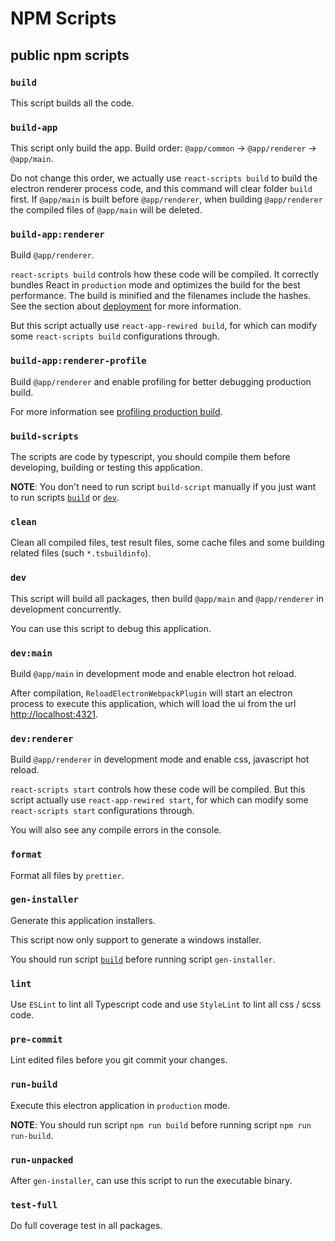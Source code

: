 # NPM Scripts
## public npm scripts
### `build`

This script builds all the code.

### `build-app`

This script only build the app. Build order: `@app/common` -> `@app/renderer` -> `@app/main`.

Do not change this order, we actually use `react-scripts build` to build the electron renderer process code, and this command will clear folder `build` first.
If `@app/main` is built before `@app/renderer`, when building `@app/renderer` the compiled files of `@app/main` will be deleted.

### `build-app:renderer`

Build `@app/renderer`.

`react-scripts build` controls how these code will be compiled. It correctly bundles React in `production` mode and optimizes the build for the best performance. The build is minified and the filenames include the hashes. See the section about [deployment] for more information.

But this script actually use `react-app-rewired build`, for which can modify some `react-scripts build` configurations through.

### `build-app:renderer-profile`

Build `@app/renderer` and enable profiling for better debugging production build.

For more information see [profiling production build].

### `build-scripts`

The scripts are code by typescript, you should compile them before developing, building or testing this application.

**NOTE**: You don't need to run script `build-script` manually if you just want to run scripts [`build`] or [`dev`].

### `clean`

Clean all compiled files, test result files, some cache files and some building related files (such `*.tsbuildinfo`).

### `dev`

This script will build all packages, then build `@app/main` and `@app/renderer` in development concurrently.

You can use this script to debug this application.

### `dev:main`

Build `@app/main` in development mode and enable electron hot reload.

After compilation, `ReloadElectronWebpackPlugin` will start an electron process to execute this application, which will load the ui from the url [http://localhost:4321].

### `dev:renderer`

Build `@app/renderer` in development mode and enable css, javascript hot reload.

`react-scripts start` controls how these code will be compiled. But this script actually use `react-app-rewired start`, for which can modify some `react-scripts start` configurations through.

You will also see any compile errors in the console.

### `format`

Format all files by `prettier`.

### `gen-installer`

Generate this application installers.

This script now only support to generate a windows installer.

You should run script [`build`] before running script `gen-installer`.

### `lint`

Use `ESLint` to lint all Typescript code and use `StyleLint` to lint all css / scss code.

### `pre-commit`

Lint edited files before you git commit your changes.

### `run-build`

Execute this electron application in `production` mode.

**NOTE**: You should run script `npm run build` before running script `npm run run-build`.

### `run-unpacked`

After `gen-installer`, can use this script to run the executable binary.

### `test-full`

Do full coverage test in all packages.

<!-- link list -->

[`build`]: #build
[`dev`]: #dev

[deployment]: https://facebook.github.io/create-react-app/docs/deployment
[profiling production build]: https://create-react-app.dev/docs/production-build/#profiling

[http://localhost:4321]: http://localhost:4321
